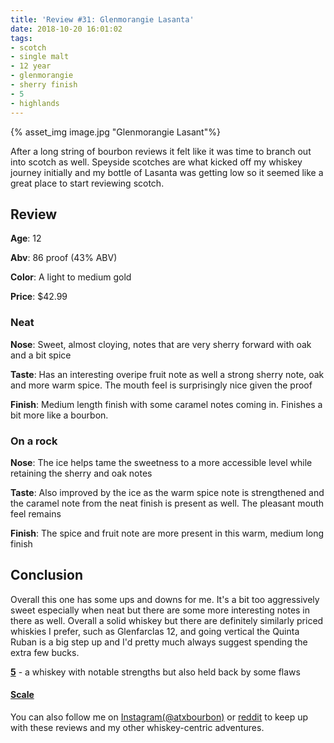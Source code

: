 ```yaml
---
title: 'Review #31: Glenmorangie Lasanta'
date: 2018-10-20 16:01:02
tags:
- scotch
- single malt
- 12 year
- glenmorangie
- sherry finish
- 5
- highlands
---
```

{% asset_img image.jpg "Glenmorangie Lasant"%}

After a long string of bourbon reviews it felt like it was time to branch out into scotch as well. Speyside scotches are what kicked off my whiskey journey initially and my bottle of Lasanta was getting low so it seemed like a great place to start reviewing scotch.

## Review
**Age**: 12

**Abv**: 86 proof (43% ABV)

**Color**: A light to medium gold 

**Price**: $42.99

### Neat
**Nose**: Sweet, almost cloying, notes that are very sherry forward with oak and a bit spice 

**Taste**: Has an interesting overipe fruit note as well a strong sherry note, oak and more warm spice. The mouth feel is surprisingly nice given the proof

**Finish**: Medium length finish with some caramel notes coming in. Finishes a bit more like a bourbon.

### On a rock
**Nose**: The ice helps tame the sweetness to a more accessible level while retaining the sherry and oak notes

**Taste**:  Also improved by the ice as the warm spice note is strengthened and the caramel note from the neat finish is present as well. The pleasant mouth feel remains

**Finish**: The spice and fruit note are more present in this warm, medium long finish

## Conclusion 
Overall this one has some ups and downs for me. It's a bit too aggressively sweet especially when neat but there are some more interesting notes in there as well. Overall a solid whiskey but there are definitely similarly priced whiskies I prefer, such as Glenfarclas 12, and going vertical the Quinta Ruban is a big step up and I'd pretty much always suggest spending the extra few bucks.

[**5**](https://atxbourbon.com/tags/5/) - a whiskey with notable strengths but also held back by some flaws

#### [Scale](http://atxbourbon.com/Scale/)

You can also follow me on [Instagram(@atxbourbon)](https://www.instagram.com/atxbourbon/) or [reddit](https://www.reddit.com/r/scottmotorraddrinks/) to keep up with these reviews and my other whiskey-centric adventures.
